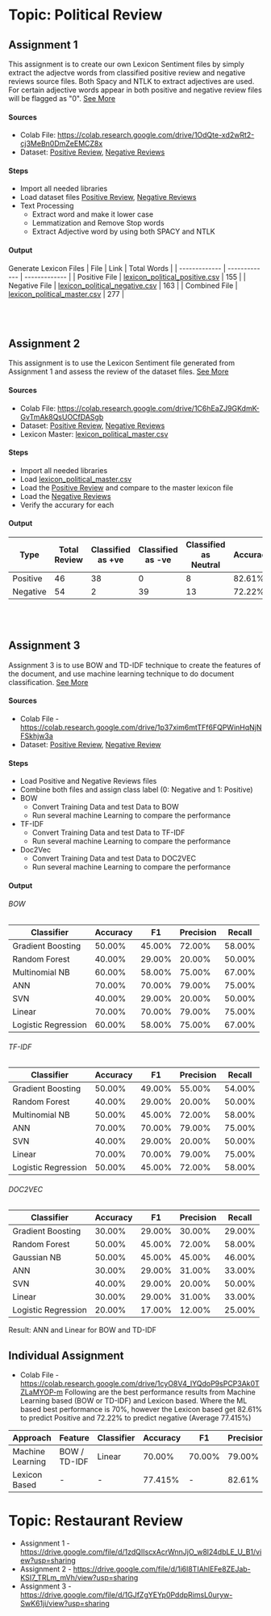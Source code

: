# Topic: Political Review

## Assignment 1
This assignment is to create our own Lexicon Sentiment files by simply extract the adjectve words from classified positive review and negative reviews source files. Both Spacy and NTLK to extract adjectives are used. For certain adjective words appear in both positive and negative review files will be flagged as "0". [See More](https://classroom.google.com/u/1/c/MjcxMjM5ODc3OTZa/a/NDA3ODYwODEyMTBa/details)

#### Sources
- Colab File: https://colab.research.google.com/drive/1OdQte-xd2wRt2-cj3MeBn0DmZeEMCZ8x
- Dataset: [Positive Review](https://github.com/yeetornghoo/UD_PoliticalReview/blob/master/dataset/politic_issues_positive_reviews.csv), [Negative Reviews](https://github.com/yeetornghoo/UD_PoliticalReview/blob/master/dataset/politic_issues_negative_reviews.csv)
#### Steps
- Import all needed libraries
- Load dataset files [Positive Review](https://github.com/yeetornghoo/UD_PoliticalReview/blob/master/dataset/politic_issues_positive_reviews.csv), [Negative Reviews](https://github.com/yeetornghoo/UD_PoliticalReview/blob/master/dataset/politic_issues_negative_reviews.csv)
- Text Processing
	- Extract word and make it lower case
	- Lemmatization and Remove Stop words
	- Extract Adjective word by using both SPACY and NTLK
#### Output
Generate Lexicon Files
| File  | Link | Total Words |
| ------------- | ------------- | ------------- |
| Positive File | [lexicon_political_positive.csv](https://github.com/yeetornghoo/UD_PoliticalReview/blob/master/lexicon_sentiment/lexicon_political_positive.csv) | 155 |
| Negative File | [lexicon_political_negative.csv](https://github.com/yeetornghoo/UD_PoliticalReview/blob/master/lexicon_sentiment/lexicon_political_negative.csv) | 163 |
| Combined File | [lexicon_political_master.csv](https://github.com/yeetornghoo/UD_PoliticalReview/blob/master/lexicon_sentiment/lexicon_political_master.csv) | 277 |

<br/><br/>
## Assignment 2
This assignment is to use the Lexicon Sentiment file generated from Assignment 1 and assess the review of the dataset files. [See More](https://classroom.google.com/u/1/c/MjcxMjM5ODc3OTZa/a/NDA3ODYwODEyNjFa/details)

#### Sources
- Colab File: https://colab.research.google.com/drive/1C6hEaZJ9GKdmK-GvTmAk8QsUOCfDASgb
- Dataset: [Positive Review](https://github.com/yeetornghoo/UD_PoliticalReview/blob/master/dataset/politic_issues_positive_reviews.csv), [Negative Reviews](https://github.com/yeetornghoo/UD_PoliticalReview/blob/master/dataset/politic_issues_negative_reviews.csv)
- Lexicon Master: [lexicon_political_master.csv](https://github.com/yeetornghoo/UD_PoliticalReview/blob/master/lexicon_sentiment/lexicon_political_master.csv)
#### Steps
- Import all needed libraries
- Load [lexicon_political_master.csv](https://github.com/yeetornghoo/UD_PoliticalReview/blob/master/lexicon_sentiment/lexicon_political_master.csv)
- Load the [Positive Review](https://github.com/yeetornghoo/UD_PoliticalReview/blob/master/dataset/politic_issues_positive_reviews.csv) and compare to the master lexicon file
- Load the [Negative Reviews](https://github.com/yeetornghoo/UD_PoliticalReview/blob/master/dataset/politic_issues_negative_reviews.csv)
- Verify the accurary for each
#### Output

| Type | Total Review | Classified as +ve | Classified as -ve | Classified as Neutral | Accuracy | 
| ------------- | ------------- | ------------- | ------------- | ------------- | ------------- |
| Positive | 46 | 38 | 0 | 8 | 82.61% |
| Negative | 54 | 2 | 39 | 13 | 72.22% |

<br/><br/>
## Assignment 3
Assignment 3 is to use BOW and TD-IDF technique to create the features of the document, and use machine learning technique to do document classification. [See More](https://classroom.google.com/u/1/c/MjcxMjM5ODc3OTZa/a/NDA3OTk0ODQ1Mjha/details)
#### Sources
- Colab File - https://colab.research.google.com/drive/1p37xim6mtTFf6FQPWinHqNjNFSkhjw3a
- Dataset: [Positive Review](https://github.com/yeetornghoo/UD_PoliticalReview/blob/master/dataset/politic_issues_positive_reviews.csv), [Negative Review](https://github.com/yeetornghoo/UD_PoliticalReview/blob/master/dataset/politic_issues_negative_reviews.csv)
#### Steps
- Load Positive and Negative Reviews files
- Combine both files and assign class label (0: Negative and 1: Positive)
- BOW
	- Convert Training Data and test Data to BOW
	- Run several machine Learning to compare the performance
- TF-IDF
	- Convert Training Data and test Data to TF-IDF
	- Run several machine Learning to compare the performance	
- Doc2Vec
	- Convert Training Data and test Data to DOC2VEC
	- Run several machine Learning to compare the performance	
#### Output

###### BOW

| Classifier | Accuracy | F1 | Precision | Recall | 
| ------------- | ------------- | ------------- | ------------- | ------------- |
| Gradient Boosting | 50.00% | 45.00% | 72.00% | 58.00% |
| Random Forest | 40.00% | 29.00% | 20.00% | 50.00% |
| Multinomial NB | 60.00% | 58.00% | 75.00% | 67.00% |
| ANN | 70.00% | 70.00% | 79.00% | 75.00% |
| SVN | 40.00% | 29.00% | 20.00% | 50.00% |
| Linear | 70.00% | 70.00% | 79.00% | 75.00% |
| Logistic Regression | 60.00% | 58.00% | 75.00% | 67.00% |

###### TF-IDF

| Classifier | Accuracy | F1 | Precision | Recall | 
| ------------- | ------------- | ------------- | ------------- | ------------- |
| Gradient Boosting | 50.00% | 49.00% | 55.00% | 54.00% |
| Random Forest | 40.00% | 29.00% | 20.00% | 50.00% |
| Multinomial NB | 50.00% | 45.00% | 72.00% | 58.00% |
| ANN | 70.00% | 70.00% | 79.00% | 75.00% |
| SVN | 40.00% | 29.00% | 20.00% | 50.00% |
| Linear | 70.00% | 70.00% | 79.00% | 75.00% |
| Logistic Regression | 50.00% | 45.00% | 72.00% | 58.00% |

###### DOC2VEC

| Classifier | Accuracy | F1 | Precision | Recall | 
| ------------- | ------------- | ------------- | ------------- | ------------- |
| Gradient Boosting | 30.00% | 29.00% | 30.00% | 29.00% |
| Random Forest | 50.00% | 45.00% | 72.00% | 58.00% |
| Gaussian NB | 50.00% | 45.00% | 45.00% | 46.00% |
| ANN | 30.00% | 29.00% | 31.00% | 33.00% |
| SVN | 40.00% | 29.00% | 20.00% | 50.00% |
| Linear | 30.00% | 29.00% | 31.00% | 33.00% |
| Logistic Regression | 20.00% | 17.00% | 12.00% | 25.00% |

Result: ANN and Linear for BOW and TD-IDF

## Individual Assignment
- Colab File - https://colab.research.google.com/drive/1cyO8V4_lYQdoP9sPCP3Ak0TZLaMYOP-m
Following are the best performance results from Machine Learning based (BOW or TD-IDF) and Lexicon based. Where the ML based best performance is 70%, however the Lexicon based get 82.61% to predict Positive and 72.22% to predict negative (Average 77.415%)


| Approach | Feature | Classifier | Accuracy | F1 | Precision | Recall | 
| ------------- | ------------- | ------------- | ------------- | ------------- | ------------- | ------------- |
| Machine Learning | BOW / TD-IDF | Linear | 70.00% | 70.00% | 79.00% | 75.00% |
| Lexicon Based | - | - | 77.415% | - | 82.61% | 72.22% |

# Topic: Restaurant Review
- Assignment 1 - https://drive.google.com/file/d/1zdQIIscxAcrWnnJjO_w8l24dbLE_U_B1/view?usp=sharing
- Assignment 2 - https://drive.google.com/file/d/1i6l8TIAhlEFe8ZEJab-KSI7_TRLm_mVh/view?usp=sharing
- Assignment 3 - https://drive.google.com/file/d/1GJfZgYEYp0PddpRimsL0uryw-SwK61ji/view?usp=sharing

